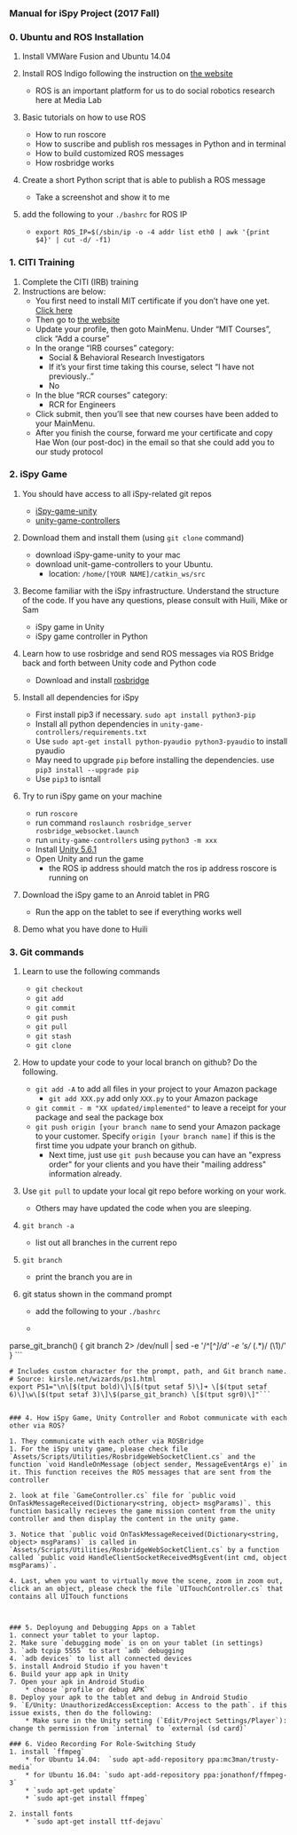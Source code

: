 ### Manual for iSpy Project (2017 Fall)
### 0. Ubuntu and ROS Installation
1. Install VMWare Fusion and Ubuntu 14.04
2. Install ROS Indigo following the instruction on [the website](http://wiki.ros.org/indigo) 
	* ROS is an important platform for us to do social robotics research here at Media Lab
3. Basic tutorials on how to use ROS
	* How to run roscore
	* How to suscribe and publish ros messages in Python and in terminal
	* How to build customized ROS messages
	* How rosbridge works
4. Create a short Python script that is able to publish a ROS message
	* Take a screenshot and show it to me

5. add the following to your `./bashrc` for ROS IP
	* `export ROS_IP=$(/sbin/ip -o -4 addr list eth0 | awk '{print $4}' | cut -d/ -f1)`
 
### 1. CITI Training

1. Complete the CITI (IRB) training
2. Instructions are below:
	* You first need to install MIT certificate if you don’t have one yet. [Click here](https://ca.mit.edu/ca/)
	* Then go to [the website](http://coeus.mit.edu/coeus/citi/CitiLogin.jsp) 
	* Update your profile, then goto MainMenu. Under “MIT Courses”, click “Add a course”
	* In the orange “IRB courses” category:
		* Social & Behavioral Research Investigators
		* If it’s your first time taking this course, select “I have not previously..”
		* No
	* In the blue “RCR courses” category:
		* RCR for Engineers
	* Click submit, then you’ll see that new courses have been added to your MainMenu.
	* After you finish the course, forward me your certificate and copy Hae Won (our post-doc) in the email so that she could add you to our study protocol

### 2. iSpy Game

1. You should have access to all iSpy-related git repos 
	* [iSpy-game-unity](https://github.com/mitmedialab/iSpy-game-unity)
	* [unity-game-controllers](https://github.com/mitmedialab/unity-game-controllers)

2. Download them and install them (using ```git clone``` command)
	* download iSpy-game-unity to your mac
	* download unit-game-controllers to your Ubuntu.
		* location: ```/home/[YOUR NAME]/catkin_ws/src```
3. Become familiar with the iSpy infrastructure. Understand the structure of the code. If you have any questions, please consult with Huili, Mike or Sam
	* iSpy game in Unity
	* iSpy game controller in Python

4. Learn how to use rosbridge and send ROS messages via ROS Bridge back and forth between Unity code and Python code
	* Download and install [rosbridge](http://wiki.ros.org/rosbridge_server) 

5. Install all dependencies for iSpy 
	* First install pip3 if necessary. `sudo apt install python3-pip`
	* Install all python dependencies in `unity-game-controllers/requirements.txt`
	* Use `sudo apt-get install python-pyaudio python3-pyaudio` to install pyaudio
	* May need to upgrade `pip` before installing the dependencies. use `pip3 install --upgrade pip`
	* Use `pip3` to isntall
	
6. Try to run iSpy game on your machine
	* run ```roscore```
	* run command ```roslaunch rosbridge_server rosbridge_websocket.launch```
	* run ```unity-game-controllers``` using ```python3 -m xxx```
	* Install [Unity 5.6.1](https://unity3d.com/get-unity/download/archive)
	* Open Unity and run the game
		* the ROS ip address should match the ros ip address roscore is running on

7. Download the iSpy game to an Anroid tablet in PRG
	* Run the app on the tablet to see if everything works well

8. Demo what you have done to Huili

### 3. Git commands
1. Learn to use the following commands
	* ```git checkout```
	* ```git add```
	* ```git commit```
	* ```git push```
	* ```git pull```
	* ```git stash```
	* ```git clone```

2. How to update your code to your local branch on github? Do the following.
	* ```git add -A``` to add all files in your project to your Amazon package
		* ```git add XXX.py``` add only ```XXX.py``` to your Amazon package
	* ```git commit - m "XX updated/implemented"``` to leave a receipt for your package and seal the package box
	* ```git push origin [your branch name``` to send your Amazon package to your customer. Specify ```origin [your branch name]``` if this is the first time you udpate your branch on github.
		* Next time, just use ```git push``` because you can have an "express order" for your clients and you have their "mailing address" information already.

3. Use ```git pull``` to update your local git repo before working on your work.
	* Others may have updated the code when you are sleeping. 

4. ```git branch -a``` 
	* list out all branches in the current repo

5. ```git branch``` 
	* print the branch you are in 

6. git status shown in the command prompt
	* add the following to your `./bashrc`
	* ```# Get the Git branch
parse_git_branch() { 
  git branch 2> /dev/null | sed -e '/^[^*]/d' -e 's/* \(.*\)/ (\1)/' 
} ```

```# Custom bash prompt 
# Includes custom character for the prompt, path, and Git branch name.
# Source: kirsle.net/wizards/ps1.html
export PS1="\n\[$(tput bold)\]\[$(tput setaf 5)\]➜ \[$(tput setaf 6)\]\w\[$(tput setaf 3)\]\$(parse_git_branch) \[$(tput sgr0)\]"```


### 4. How iSpy Game, Unity Controller and Robot communicate with each other via ROS?

1. They communicate with each other via ROSBridge
1. For the iSpy unity game, please check file `Assets/Scripts/Utilities/RosbridgeWebSocketClient.cs` and the function `void HandleOnMessage (object sender, MessageEventArgs e)` in it. This function receives the ROS messages that are sent from the controller

2. look at file `GameController.cs` file for `public void OnTaskMessageReceived(Dictionary<string, object> msgParams)`. this function basically recieves the game mission content from the unity controller and then display the content in the unity game. 

3. Notice that `public void OnTaskMessageReceived(Dictionary<string, object> msgParams)` is called in `Assets/Scripts/Utilities/RosbridgeWebSocketClient.cs` by a function called `public void HandleClientSocketReceivedMsgEvent(int cmd, object msgParams)`.

4. Last, when you want to virtually move the scene, zoom in zoom out, click an an object, please check the file `UITouchController.cs` that contains all UITouch functions



### 5. Deployung and Debugging Apps on a Tablet
1. connect your tablet to your laptop. 
2. Make sure `debugging mode` is on on your tablet (in settings)
3. `adb tcpip 5555` to start `adb` debugging 
4. `adb devices` to list all connected devices
5. install Android Studio if you haven't
6. Build your app apk in Unity
7. Open your apk in Android Studio
	* choose `profile or debug APK`
8. Deploy your apk to the tablet and debug in Android Studio
9. `E/Unity: UnauthorizedAccessException: Access to the path`. if this issue exists, then do the following:
	* Make sure in the Unity setting (`Edit/Project Settings/Player`): change th permission from `internal` to `external (sd card)`
	
### 6. Video Recording For Role-Switching Study
1. install `ffmpeg` 
	* for Ubuntu 14.04:  `sudo apt-add-repository ppa:mc3man/trusty-media`
	* for Ubuntu 16.04: `sudo apt-add-repository ppa:jonathonf/ffmpeg-3`
	* `sudo apt-get update`
	* `sudo apt-get install ffmpeg`

2. install fonts 
	* `sudo apt-get install ttf-dejavu`









	 